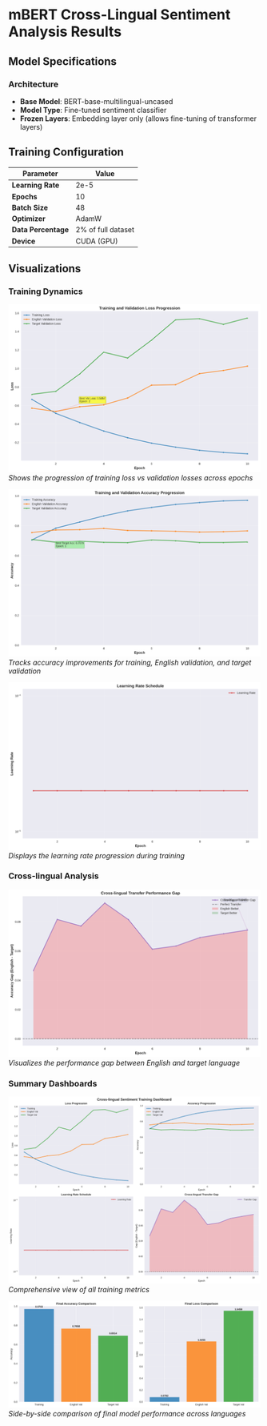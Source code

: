 # mBERT Cross-Lingual Sentiment Analysis Results

## Model Specifications

### Architecture
- **Base Model**: BERT-base-multilingual-uncased
- **Model Type**: Fine-tuned sentiment classifier
- **Frozen Layers**: Embedding layer only (allows fine-tuning of transformer layers)

## Training Configuration

| Parameter | Value |
|-----------|-------|
| **Learning Rate** | 2e-5 |
| **Epochs** | 10 |
| **Batch Size** | 48 |
| **Optimizer** | AdamW |
| **Data Percentage** | 2% of full dataset |
| **Device** | CUDA (GPU) |

## Visualizations

### Training Dynamics
![Training and Validation Losses](losses.png)
*Shows the progression of training loss vs validation losses across epochs*

![Model Accuracies](accuracies.png)
*Tracks accuracy improvements for training, English validation, and target validation*

![Learning Rate Schedule](learning_rate.png)
*Displays the learning rate progression during training*

### Cross-lingual Analysis
![Transfer Gap Analysis](transfer_gap.png)
*Visualizes the performance gap between English and target language*

### Summary Dashboards
![Training Dashboard](dashboard.png)
*Comprehensive view of all training metrics*

![Final Performance Comparison](final_comparison.png)
*Side-by-side comparison of final model performance across languages*
